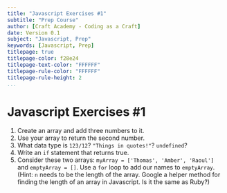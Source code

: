 ```yaml
---
title: "Javascript Exercises #1"
subtitle: "Prep Course"
author: [Craft Academy - Coding as a Craft]
date: Version 0.1
subject: "Javascript, Prep"
keywords: [Javascript, Prep]
titlepage: true
titlepage-color: f28e24
titlepage-text-color: "FFFFFF"
titlepage-rule-color: "FFFFFF"
titlepage-rule-height: 2
...
```


# Javascript Exercises #1

  1. Create an array and add three numbers to it.
  2. Use your array to return the second number.
  3. What data type is `123/12`? `"Things in quotes!"`? `undefined`?
  4. Write an `if` statement that returns true.
  5. Consider these two arrays: `myArray = ['Thomas', 'Amber', 'Raoul']` and `emptyArray = []`. Use a `for` loop to add our names to `emptyArray`. (Hint: `n` needs to be the length of the array. Google a helper method for finding the length of an array in Javascript. Is it the same as Ruby?)